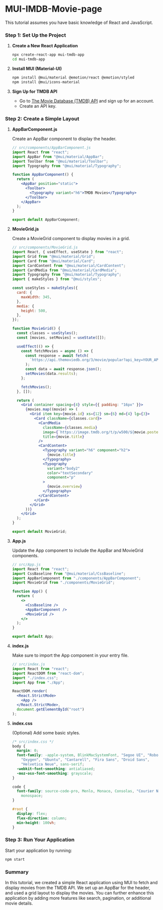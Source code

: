 # MUI-IMDB-Movie-page

This tutorial assumes you have basic knowledge of React and JavaScript.

### **Step 1: Set Up the Project**

1. **Create a New React Application**

   ```bash
   npx create-react-app mui-tmdb-app
   cd mui-tmdb-app
   ```

2. **Install MUI (Material-UI)**

   ```bash
   npm install @mui/material @emotion/react @emotion/styled
   npm install @mui/icons-material
   ```

3. **Sign Up for TMDB API**
   - Go to [The Movie Database (TMDB) API](https://www.themoviedb.org/documentation/api) and sign up for an account.
   - Create an API key.

### **Step 2: Create a Simple Layout**

1. **AppBarComponent.js**

   Create an AppBar component to display the header.

   ```jsx
   // src/components/AppBarComponent.js
   import React from "react";
   import AppBar from "@mui/material/AppBar";
   import Toolbar from "@mui/material/Toolbar";
   import Typography from "@mui/material/Typography";

   function AppBarComponent() {
     return (
       <AppBar position="static">
         <Toolbar>
           <Typography variant="h6">TMDB Movies</Typography>
         </Toolbar>
       </AppBar>
     );
   }

   export default AppBarComponent;
   ```

2. **MovieGrid.js**

   Create a MovieGrid component to display movies in a grid.

   ```jsx
   // src/components/MovieGrid.js
   import React, { useEffect, useState } from "react";
   import Grid from "@mui/material/Grid";
   import Card from "@mui/material/Card";
   import CardContent from "@mui/material/CardContent";
   import CardMedia from "@mui/material/CardMedia";
   import Typography from "@mui/material/Typography";
   import { makeStyles } from "@mui/styles";

   const useStyles = makeStyles({
     card: {
       maxWidth: 345,
     },
     media: {
       height: 500,
     },
   });

   function MovieGrid() {
     const classes = useStyles();
     const [movies, setMovies] = useState([]);

     useEffect(() => {
       const fetchMovies = async () => {
         const response = await fetch(
           `https://api.themoviedb.org/3/movie/popular?api_key=YOUR_API_KEY`
         );
         const data = await response.json();
         setMovies(data.results);
       };

       fetchMovies();
     }, []);

     return (
       <Grid container spacing={4} style={{ padding: "16px" }}>
         {movies.map((movie) => (
           <Grid item key={movie.id} xs={12} sm={6} md={4} lg={3}>
             <Card className={classes.card}>
               <CardMedia
                 className={classes.media}
                 image={`https://image.tmdb.org/t/p/w500/${movie.poster_path}`}
                 title={movie.title}
               />
               <CardContent>
                 <Typography variant="h6" component="h2">
                   {movie.title}
                 </Typography>
                 <Typography
                   variant="body2"
                   color="textSecondary"
                   component="p"
                 >
                   {movie.overview}
                 </Typography>
               </CardContent>
             </Card>
           </Grid>
         ))}
       </Grid>
     );
   }

   export default MovieGrid;
   ```

3. **App.js**

   Update the App component to include the AppBar and MovieGrid components.

   ```jsx
   // src/App.js
   import React from "react";
   import CssBaseline from "@mui/material/CssBaseline";
   import AppBarComponent from "./components/AppBarComponent";
   import MovieGrid from "./components/MovieGrid";

   function App() {
     return (
       <>
         <CssBaseline />
         <AppBarComponent />
         <MovieGrid />
       </>
     );
   }

   export default App;
   ```

4. **index.js**

   Make sure to import the App component in your entry file.

   ```jsx
   // src/index.js
   import React from "react";
   import ReactDOM from "react-dom";
   import "./index.css";
   import App from "./App";

   ReactDOM.render(
     <React.StrictMode>
       <App />
     </React.StrictMode>,
     document.getElementById("root")
   );
   ```

5. **index.css**

   (Optional) Add some basic styles.

   ```css
   /* src/index.css */
   body {
     margin: 0;
     font-family: -apple-system, BlinkMacSystemFont, "Segoe UI", "Roboto",
       "Oxygen", "Ubuntu", "Cantarell", "Fira Sans", "Droid Sans",
       "Helvetica Neue", sans-serif;
     -webkit-font-smoothing: antialiased;
     -moz-osx-font-smoothing: grayscale;
   }

   code {
     font-family: source-code-pro, Menlo, Monaco, Consolas, "Courier New",
       monospace;
   }

   #root {
     display: flex;
     flex-direction: column;
     min-height: 100vh;
   }
   ```

### **Step 3: Run Your Application**

Start your application by running:

```bash
npm start
```

### **Summary**

In this tutorial, we created a simple React application using MUI to fetch and display movies from the TMDB API. We set up an AppBar for the header, and used a grid layout to display the movies. You can further enhance this application by adding more features like search, pagination, or additional movie details.
